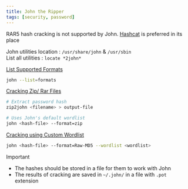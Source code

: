 ```yaml
---
title: John the Ripper
tags: [security, password]
---
```


RAR5 hash cracking is not supported by John. [Hashcat](Hashcat.md) is preferred in its place

John utilities location : `/usr/share/john` & `/usr/sbin`  
List all utilities : `locate *2john*`

<u>List Supported Formats</u>

````bash
john --list=formats
````

<u>Cracking Zip/ Rar Files</u>

````bash
# Extract password hash
zip2john <filename> > output-file

# Uses John's default wordlist
john <hash-file> --format=zip
````

<u>Cracking using Custom Wordlist</u>

````bash
john <hash-file> --format=Raw-MD5 --wordlist <wordlist>
````

 > [!IMPORTANT]
 > * The hashes should be stored in a file for them to work with John
 > * The results of cracking are saved in `~/.john/` in a file with `.pot` extension